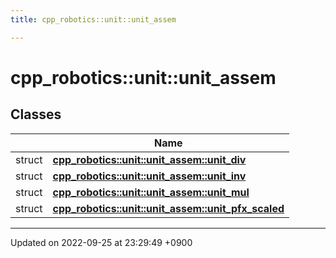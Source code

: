 ```yaml
---
title: cpp_robotics::unit::unit_assem

---
```


# cpp_robotics::unit::unit_assem



## Classes

|                | Name           |
| -------------- | -------------- |
| struct | **[cpp_robotics::unit::unit_assem::unit_div](/cpp_robotics/doxybook/Classes/structcpp__robotics_1_1unit_1_1unit__assem_1_1unit__div/)**  |
| struct | **[cpp_robotics::unit::unit_assem::unit_inv](/cpp_robotics/doxybook/Classes/structcpp__robotics_1_1unit_1_1unit__assem_1_1unit__inv/)**  |
| struct | **[cpp_robotics::unit::unit_assem::unit_mul](/cpp_robotics/doxybook/Classes/structcpp__robotics_1_1unit_1_1unit__assem_1_1unit__mul/)**  |
| struct | **[cpp_robotics::unit::unit_assem::unit_pfx_scaled](/cpp_robotics/doxybook/Classes/structcpp__robotics_1_1unit_1_1unit__assem_1_1unit__pfx__scaled/)**  |






-------------------------------

Updated on 2022-09-25 at 23:29:49 +0900